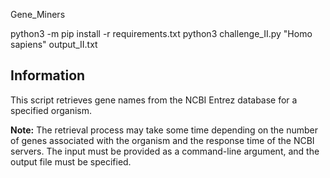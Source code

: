 Gene_Miners

python3 -m pip install -r requirements.txt
python3 challenge_II.py "Homo sapiens" output_II.txt

## Information
This script retrieves gene names from the NCBI Entrez database for a specified organism. 

**Note:** The retrieval process may take some time depending on the number of genes associated with the organism and the response time of the NCBI servers. The input must be provided as a command-line argument, and the output file must be specified.